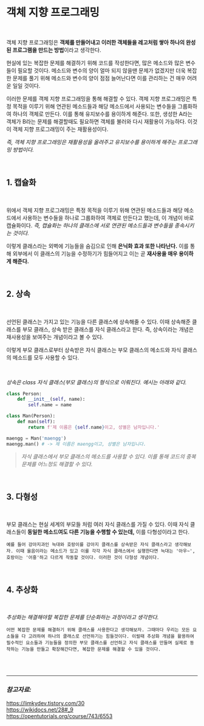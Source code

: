 # **객체 지향 프로그래밍**

<br>

객체 지향 프로그래밍은 **객체를 만들어내고 이러한 객체들을 레고처럼 쌓아 하나의 완성된 프로그램을 만드는 방법**이라고 생각한다.

현실에 있는 복잡한 문제를 해결하기 위해 코드를 작성한다면, 많은 메소드와 많은 변수들이 필요할 것이다. 메소드와 변수의 양이 얼마 되지 않을땐 문제가 없겠지만 더욱 복잡한 문제를 풀기 위해 메소드와 변수의 양이 점점 늘어난다면 이를 관리하는 건 매우 어려운 일일 것이다.

이러한 문제를 객체 지향 프로그래밍을 통해 해결할 수 있다. 객체 지향 프로그래밍은 특정 목적을 이루기 위해 연관된 메소드들과 해당 메소드에서 사용되는 변수들을 그룹화하여 하나의 객체로 만든다. 이를 통해 유지보수를 용이하게 해준다. 또한, 생성한 A라는 객체가 B라는 문제를 해결할때도 필요하면 객체를 불러와 다시 재활용이 가능하다. 이것이 객체 지향 프로그래밍이 주는 재활용성이다.

*즉, 객체 지향 프로그래밍은 재활용성을 올려주고 유지보수를 용이하게 해주는 프로그래밍 방법이다.*

<br>

## **1. 캡슐화**

<br>

위에서 객체 지향 프로그래밍은 특정 목적을 이루기 위해 연관된 메소드들과 해당 메소드에서 사용하는 변수들을 하나로 그룹화하여 객체로 만든다고 했는데, 이 개념이 바로 캡슐화이다. *즉, 캡슐화는 하나의 클래스에 서로 연관된 메소드들과 변수들을 종속시키는 것이다.*

이렇게 클래스라는 외벽에 기능들을 숨김으로 인해 **은닉화 효과 또한 나타난다.** 이를 통해 외부에서 이 클래스의 기능을 수정하기가 힘들어지고 이는 곧 **재사용을 매우 용이하게 해준다.**

<br>

## **2. 상속**

<br>

선언된 클래스는 가지고 있는 기능을 다른 클래스에 상속해줄 수 있다. 이때 상속해준 클래스를 부모 클래스, 상속 받은 클래스를 자식 클래스라고 한다. 즉, 상속이라는 개념은 재사용성을 보여주는 개념이라고 볼 수 있다.

이렇게 부모 클래스로부터 상속받은 자식 클래스는 부모 클래스의 메소드와 자식 클래스의 메소드를 모두 사용할 수 있다.

<br>

*상속은 class 자식 클래스(부모 클래스)의 형식으로 이뤄진다. 예시는 아래와 같다.*


```python
class Person:
    def __init__(self, name):
        self.name = name

class Man(Person):
    def man(self):
        return f'제 이름은 {self.name}이고, 성별은 남자입니다.'

maengg = Man('maengg')
maengg.man() # -> 제 이름은 maengg이고, 성별은 남자입니다.
```
>*자식 클래스에서 부모 클래스의 메소드를 사용할 수 있다. 이를 통해 코드의 중복 문제를 어느정도 해결할 수 있다.*

<br>

## **3. 다형성**

<br>

부모 클래스는 현실 세계의 부모들 처럼 여러 자식 클래스를 가질 수 있다. 이때 자식 클래스들이 **동일한 메소드여도 다른 기능을 수행할 수 있는데,** 이를 다형성이라고 한다.

    예를 들어 강아지과인 늑대와 호랑이를 강아지 클래스를 상속받은 자식 클래스라고 생각해보자. 이때 울음이라는 메소드가 있고 이를 각각 자식 클래스에서 실행한다면 늑대는 '아우~', 호랑이는 '어흥'하고 다르게 작동할 것이다. 이러한 것이 다형성 개념이다.

<br>

## **4. 추상화**

<br>

*추상화는 해결해야할 복잡한 문제를 단순화하는 과정이라고 생각한다.*

    어떤 복잡한 문제를 해결하기 위해 클래스를 사용한다고 생각해보자. 그때마다 우리는 모든 요소들을 다 고려하여 하나의 클래스로 선언하기는 힘들것이다. 이럴때 추상화 개념을 활용하여 필수적인 요소들과 기능들을 정의한 부모 클래스를 선언하고 자식 클래스를 만들며 실제로 동작하는 기능을 만들고 확장해간다면, 복잡한 문제를 해결할 수 있을 것이다.

<br>
<br>
<hr>

### *참고자료:*
https://limkydev.tistory.com/30<br>
https://wikidocs.net/28#_9<br>
https://opentutorials.org/course/743/6553
